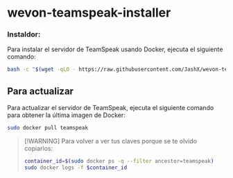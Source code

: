 # wevon-teamspeak-installer

### Instaldor:
Para instalar el servidor de TeamSpeak usando Docker, ejecuta el siguiente comando:

```sh
bash -c "$(wget -qLO - https://raw.githubusercontent.com/JashX/wevon-teamspeak-installer/main/el-instalador.sh)"
```



## Para actualizar
Para actualizar el servidor de TeamSpeak, ejecuta el siguiente comando para obtener la última imagen de Docker:

```sh
sudo docker pull teamspeak
```



> [!WARNING] Para volver a ver tus claves porque se te olvido copiarlos:
> ```sh
> container_id=$(sudo docker ps -q --filter ancestor=teamspeak)
> sudo docker logs -f $container_id
> ```